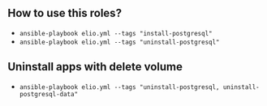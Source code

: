 ## How to use this roles?
- `ansible-playbook elio.yml --tags "install-postgresql"`
- `ansible-playbook elio.yml --tags "uninstall-postgresql"`

## Uninstall apps with delete volume
- `ansible-playbook elio.yml --tags "uninstall-postgresql, uninstall-postgresql-data"`